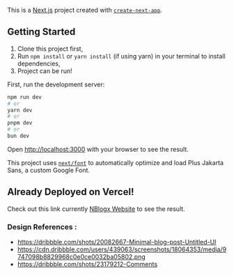 This is a [Next.js](https://nextjs.org/) project created with [`create-next-app`](https://github.com/vercel/next.js/tree/canary/packages/create-next-app).

## Getting Started

1. Clone this project first,
2. Run `npm install` or `yarn install` (if using yarn) in your terminal to install dependencies,
3. Project can be run!

First, run the development server:

```bash
npm run dev
# or
yarn dev
# or
pnpm dev
# or
bun dev
```

Open [http://localhost:3000](http://localhost:3000) with your browser to see the result.

This project uses [`next/font`](https://nextjs.org/docs/basic-features/font-optimization) to automatically optimize and load Plus Jakarta Sans, a custom Google Font.

## Already Deployed on Vercel!

Check out this link currently [NBlogx Website](https://nextjs-blogx-app.vercel.app/posts) to see the result.

### Design References :
* https://dribbble.com/shots/20082667-Minimal-blog-post-Untitled-UI
* https://cdn.dribbble.com/users/439063/screenshots/18064353/media/9747098b8829968c0e0ce0032ba05802.png
* https://dribbble.com/shots/23179212-Comments
